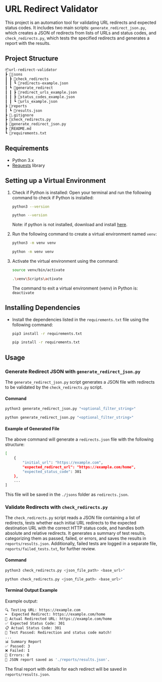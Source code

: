 # URL Redirect Validator
This project is an automation tool for validating URL redirects and expected status codes. It includes two main scripts: `generate_redirect_json.py`, which creates a JSON of redirects from lists of URLs and status codes, and `check_redirects.py`, which tests the specified redirects and generates a report with the results.

## Project Structure

```bash
📦url-redirect-validator
┣ 📂jsons
┃ ┣ 📂check_redirects
┃ ┃ ┗ 📜redirects-example.json
┃ ┗ 📂generate_redirect
┃ ┃ ┣ 📜redirect_urls_example.json
┃ ┃ ┣ 📜status_codes_example.json
┃ ┃ ┗ 📜urls_example.json
┣ 📂reports
┃ ┗ 📜results.json
┣ 📜.gitignore
┣ 📜check_redirects.py
┣ 📜generate_redirect_json.py
┣ 📜README.md
┗ 📜requirements.txt
```

## Requirements

- Python 3.x
- [Requests](https://pypi.org/project/requests/) library

## Setting up a Virtual Environment

1. Check if Python is installed: Open your terminal and run the following command to check if Python is installed:

   ```bash
   python3 --version
   ```

   ```bash
   python --version
   ```

    Note: if python is not installed, download and install [here](https://www.python.org/downloads/).

2. Run the following command to create a virtual environment named `venv`:

   ```bash
   python3 -m venv venv
   ```

   ```bash
   python -m venv venv
   ```

3. Activate the virtual environment using the command:

   ```bash
   source venv/bin/activate
   ```

   ```bash
   .\venv\Scripts\activate
   ```
    The command to exit a virtual environment (venv) in Python is: `deactivate`

## Installing Dependencies

- Install the dependencies listed in the `requirements.txt` file using the following command:

   ```bash
   pip3 install -r requirements.txt
   ```

   ```bash
   pip install -r requirements.txt
   ```

## Usage

### Generate Redirect JSON with `generate_redirect_json.py`

The `generate_redirect_json.py` script generates a JSON file with redirects to be validated by the `check_redirects.py` script.

#### Command

   ```bash
   python3 generate_redirect_json.py "<optional_filter_string>"
   ```

   ```bash
   python generate_redirect_json.py "<optional_filter_string>"
   ```

#### Example of Generated File

The above command will generate a `redirects.json` file with the following structure:

```bash
[
    {
        "initial_url": "https://example.com",
        "expected_redirect_url": "https://example.com/home",
        "expected_status_code": 301
    },
    ...
]
```

This file will be saved in the `./jsons` folder as `redirects.json`.

### Validate Redirects with `check_redirects.py`

The `check_redirects.py` script reads a JSON file containing a list of redirects, tests whether each initial URL redirects to the expected destination URL with the correct HTTP status code, and handles both absolute and relative redirects. It generates a summary of test results, categorizing them as passed, failed, or errors, and saves the results in `reports/results.json`. Additionally, failed tests are logged in a separate file, `reports/failed_tests.txt`, for further review.

#### Command

   ```bash
   python3 check_redirects.py <json_file_path> <base_url>"
   ```

   ```bash
   python check_redirects.py <json_file_path> <base_url>"
   ```

#### Terminal Output Example

Example output:

```bash
🔍 Testing URL: https://example.com
➡️  Expected Redirect: https://example.com/home
🔄 Actual Redirected URL: https://example.com/home
✅ Expected Status Code: 301
📋 Actual Status Code: 301
🎉 Test Passed: Redirection and status code match!
...
📊 Summary Report
✅ Passed: 3
❌ Failed: 1
🚨 Errors: 0
📁 JSON report saved as './reports/results.json'.
```

The final report with details for each redirect will be saved in `reports/results.json`.
